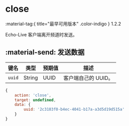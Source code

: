 # close
:material-tag:{ title="最早可用版本" .color-indigo } <span class="text-version">1.2.2</span>

Echo-Live 客户端离开频道时发送。

## :material-send: 发送数据
| 键名 | 类型 | 预期值 | 描述 |
| - | - | - | - |
| `uuid` | String | UUID | 客户端自己的 UUID。 |

``` javascript title="示例"
{
    action: 'close',
    target: undefined,
    data: {
        uuid: '2c3103f0-b4ec-4041-b17a-a3d5d19d515a'
    }
}
```